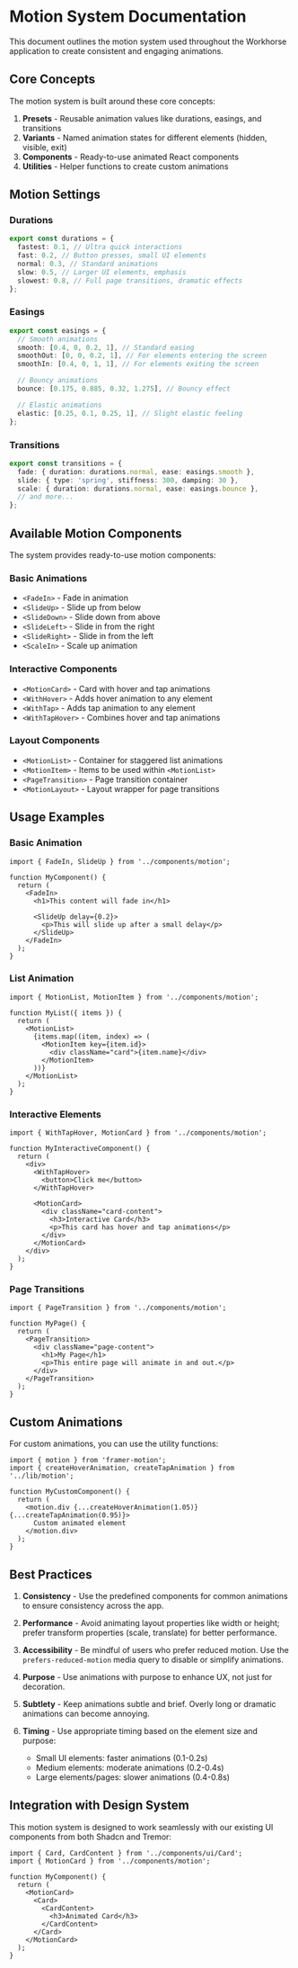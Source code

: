 # Motion System Documentation

This document outlines the motion system used throughout the Workhorse application to create consistent and engaging animations.

## Core Concepts

The motion system is built around these core concepts:

1. **Presets** - Reusable animation values like durations, easings, and transitions
2. **Variants** - Named animation states for different elements (hidden, visible, exit)
3. **Components** - Ready-to-use animated React components
4. **Utilities** - Helper functions to create custom animations

## Motion Settings

### Durations

```typescript
export const durations = {
  fastest: 0.1, // Ultra quick interactions
  fast: 0.2, // Button presses, small UI elements
  normal: 0.3, // Standard animations
  slow: 0.5, // Larger UI elements, emphasis
  slowest: 0.8, // Full page transitions, dramatic effects
};
```

### Easings

```typescript
export const easings = {
  // Smooth animations
  smooth: [0.4, 0, 0.2, 1], // Standard easing
  smoothOut: [0, 0, 0.2, 1], // For elements entering the screen
  smoothIn: [0.4, 0, 1, 1], // For elements exiting the screen

  // Bouncy animations
  bounce: [0.175, 0.885, 0.32, 1.275], // Bouncy effect

  // Elastic animations
  elastic: [0.25, 0.1, 0.25, 1], // Slight elastic feeling
};
```

### Transitions

```typescript
export const transitions = {
  fade: { duration: durations.normal, ease: easings.smooth },
  slide: { type: 'spring', stiffness: 300, damping: 30 },
  scale: { duration: durations.normal, ease: easings.bounce },
  // and more...
};
```

## Available Motion Components

The system provides ready-to-use motion components:

### Basic Animations

- `<FadeIn>` - Fade in animation
- `<SlideUp>` - Slide up from below
- `<SlideDown>` - Slide down from above
- `<SlideLeft>` - Slide in from the right
- `<SlideRight>` - Slide in from the left
- `<ScaleIn>` - Scale up animation

### Interactive Components

- `<MotionCard>` - Card with hover and tap animations
- `<WithHover>` - Adds hover animation to any element
- `<WithTap>` - Adds tap animation to any element
- `<WithTapHover>` - Combines hover and tap animations

### Layout Components

- `<MotionList>` - Container for staggered list animations
- `<MotionItem>` - Items to be used within `<MotionList>`
- `<PageTransition>` - Page transition container
- `<MotionLayout>` - Layout wrapper for page transitions

## Usage Examples

### Basic Animation

```tsx
import { FadeIn, SlideUp } from '../components/motion';

function MyComponent() {
  return (
    <FadeIn>
      <h1>This content will fade in</h1>

      <SlideUp delay={0.2}>
        <p>This will slide up after a small delay</p>
      </SlideUp>
    </FadeIn>
  );
}
```

### List Animation

```tsx
import { MotionList, MotionItem } from '../components/motion';

function MyList({ items }) {
  return (
    <MotionList>
      {items.map((item, index) => (
        <MotionItem key={item.id}>
          <div className="card">{item.name}</div>
        </MotionItem>
      ))}
    </MotionList>
  );
}
```

### Interactive Elements

```tsx
import { WithTapHover, MotionCard } from '../components/motion';

function MyInteractiveComponent() {
  return (
    <div>
      <WithTapHover>
        <button>Click me</button>
      </WithTapHover>

      <MotionCard>
        <div className="card-content">
          <h3>Interactive Card</h3>
          <p>This card has hover and tap animations</p>
        </div>
      </MotionCard>
    </div>
  );
}
```

### Page Transitions

```tsx
import { PageTransition } from '../components/motion';

function MyPage() {
  return (
    <PageTransition>
      <div className="page-content">
        <h1>My Page</h1>
        <p>This entire page will animate in and out.</p>
      </div>
    </PageTransition>
  );
}
```

## Custom Animations

For custom animations, you can use the utility functions:

```tsx
import { motion } from 'framer-motion';
import { createHoverAnimation, createTapAnimation } from '../lib/motion';

function MyCustomComponent() {
  return (
    <motion.div {...createHoverAnimation(1.05)} {...createTapAnimation(0.95)}>
      Custom animated element
    </motion.div>
  );
}
```

## Best Practices

1. **Consistency** - Use the predefined components for common animations to ensure consistency across the app.

2. **Performance** - Avoid animating layout properties like width or height; prefer transform properties (scale, translate) for better performance.

3. **Accessibility** - Be mindful of users who prefer reduced motion. Use the `prefers-reduced-motion` media query to disable or simplify animations.

4. **Purpose** - Use animations with purpose to enhance UX, not just for decoration.

5. **Subtlety** - Keep animations subtle and brief. Overly long or dramatic animations can become annoying.

6. **Timing** - Use appropriate timing based on the element size and purpose:
   - Small UI elements: faster animations (0.1-0.2s)
   - Medium elements: moderate animations (0.2-0.4s)
   - Large elements/pages: slower animations (0.4-0.8s)

## Integration with Design System

This motion system is designed to work seamlessly with our existing UI components from both Shadcn and Tremor:

```tsx
import { Card, CardContent } from '../components/ui/Card';
import { MotionCard } from '../components/motion';

function MyComponent() {
  return (
    <MotionCard>
      <Card>
        <CardContent>
          <h3>Animated Card</h3>
        </CardContent>
      </Card>
    </MotionCard>
  );
}
```
